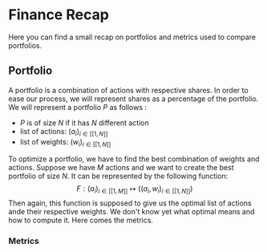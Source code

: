 # Finance Recap
Here you can find a small recap on portfolios and metrics used to compare portfolios.

## Portfolio
A portfolio is a combination of actions with respective shares. In order to ease our process, we will represent shares as a percentage of the portfolio. We will represent a portfolio $P$ as follows :

* $P$ is of size $N$ if it has $N$ different action
* list of actions: $(a_i)_{i \in [[1, N]]}$ 
* list of weights: $(w_i)_{i \in [[1, N]]}$ 

To optimize a portfolio, we have to find the best combination of weights and actions. Suppose we have $M$ actions and we want to create the best portfolio of size $N$. It can be represented by the following function: 
$$F: (a_i)_{i \in [[1, M]]} \mapsto ((a_i,w_i)_{i \in [[1, N]]})$$
Then again, this function is supposed to give us the optimal list of actions ande their respective weights. We don't know yet what optimal means and how to compute it. Here comes the metrics.

### Metrics
